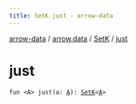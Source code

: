 ```yaml
---
title: SetK.just - arrow-data
---
```


[arrow-data](../../index.html) / [arrow.data](../index.html) / [SetK](index.html) / [just](./just.html)

# just

`fun <A> just(a: `[`A`](just.html#A)`): `[`SetK`](index.html)`<`[`A`](just.html#A)`>`